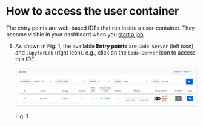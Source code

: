 # How to access the user container

The entry points are web-based IDEs that run inside a user-container. They become visible in your dashboard when you [start a job](../job-start/job-start.md).

1. As shown in Fig. 1, the available **Entry points** are `Code-Server` (left icon) and `JupyterLab` (right icon). e.g., click on the `Code-Server` icon to access this IDE.

   <img src="images/code-server-access-1.png" width="850">

   Fig. 1



